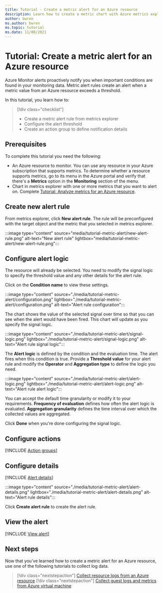 ```yaml
---
title: Tutorial - Create a metric alert for an Azure resource
description: Learn how to create a metric chart with Azure metrics explorer.
author: bwren
ms.author: bwren
ms.topic: tutorial
ms.date: 11/08/2021
---
```


# Tutorial: Create a metric alert for an Azure resource
Azure Monitor alerts proactively notify you when important conditions are found in your monitoring data. Metric alert rules create an alert when a metric value from an Azure resource exceeds a threshold.

In this tutorial, you learn how to:

> [!div class="checklist"]
> * Create a metric alert rule from metrics explorer
> * Configure the alert threshold
> * Create an action group to define notification details

## Prerequisites
To complete this tutorial you need the following: 

- An Azure resource to monitor. You can use any resource in your Azure subscription that supports metrics. To determine whether a resource supports metrics, go to its menu in the Azure portal and verify that there's a **Metrics** option in the **Monitoring** section of the menu.
- Chart in metrics explorer with one or more metrics that you want to alert on. Complete [Tutorial: Analyze metrics for an Azure resource](../essentials/tutorial-metrics.md).

## Create new alert rule
From metrics explorer, click **New alert rule**. The rule will be preconfigured with the target object and the metric that you selected in metrics explorer.

:::image type="content" source="media/tutorial-metric-alert/new-alert-rule.png" alt-text="New alert rule" lightbox="media/tutorial-metric-alert/new-alert-rule.png":::

## Configure alert logic
The resource will already be selected. You need to modify the signal logic to specify the threshold value and any other details for the alert rule. 

Click on the **Condition name** to view these settings. 

:::image type="content" source="./media/tutorial-metric-alert/configuration.png" lightbox="./media/tutorial-metric-alert/configuration.png" alt-text="Alert rule configuration":::

The chart shows the value of the selected signal over time so that you can see when the alert would have been fired. This chart will update as you specify the signal logic.

:::image type="content" source="./media/tutorial-metric-alert/signal-logic.png" lightbox="./media/tutorial-metric-alert/signal-logic.png" alt-text="Alert rule signal logic":::

The **Alert logic** is defined by the condition and the evaluation time. The alert fires when this condition is true. Provide a **Threshold value** for your alert rule and modify the **Operator** and **Aggregation type** to define the logic you need.

:::image type="content" source="./media/tutorial-metric-alert/alert-logic.png" lightbox="./media/tutorial-metric-alert/alert-logic.png" alt-text="Alert rule alert logic":::

You can accept the default time granularity or modify it to your requirements. **Frequency of evaluation** defines how often the alert logic is evaluated. **Aggregation granularity** defines the time interval over which the collected values are aggregated.

Click **Done** when you're done configuring the signal logic.

## Configure actions
[!INCLUDE [Action groups](../../../includes/azure-monitor-tutorial-action-group.md)]

## Configure details
[!INCLUDE [Alert details](../../../includes/azure-monitor-tutorial-alert-details.md)]

:::image type="content" source="./media/tutorial-metric-alert/alert-details.png" lightbox="./media/tutorial-metric-alert/alert-details.png" alt-text="Alert rule details":::


Click **Create alert rule** to create the alert rule.


## View the alert
[!INCLUDE [View alert](../../../includes/azure-monitor-tutorial-view-alert.md)]


## Next steps
Now that you've learned how to create a metric alert for an Azure resource, use one of the following tutorials to collect log data.

> [!div class="nextstepaction"]
> [Collect resource logs from an Azure resource](../essentials/tutorial-resource-logs.md)
> [!div class="nextstepaction"]
> [Collect guest logs and metrics from Azure virtual machine](../vm/tutorial-monitor-vm-guest.md)